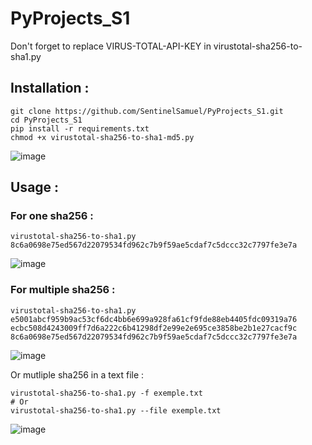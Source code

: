 # PyProjects_S1

Don't forget to replace VIRUS-TOTAL-API-KEY in virustotal-sha256-to-sha1.py

## Installation : 
```
git clone https://github.com/SentinelSamuel/PyProjects_S1.git
cd PyProjects_S1
pip install -r requirements.txt
chmod +x virustotal-sha256-to-sha1-md5.py
```
![image](https://user-images.githubusercontent.com/114468569/226680799-6ab03abb-6c04-451d-b452-c9761210d6ea.png)

## Usage : 
### For one sha256 : 
```
virustotal-sha256-to-sha1.py 8c6a0698e75ed567d22079534fd962c7b9f59ae5cdaf7c5dccc32c7797fe3e7a
```
![image](https://user-images.githubusercontent.com/114468569/226356799-90b31083-6a6f-40fe-a215-fa4762a877b8.png)

### For multiple sha256 : 
```
virustotal-sha256-to-sha1.py e5001abcf959b9ac53cf6dc4bb6e699a928fa61cf9fde88eb4405fdc09319a76 ecbc508d4243009ff7d6a222c6b41298df2e99e2e695ce3858be2b1e27cacf9c 8c6a0698e75ed567d22079534fd962c7b9f59ae5cdaf7c5dccc32c7797fe3e7a
```
![image](https://user-images.githubusercontent.com/114468569/226567760-3c0cd28d-c258-43a6-b968-1def61b1f576.png)

Or mutliple sha256 in a text file : 
```
virustotal-sha256-to-sha1.py -f exemple.txt
# Or 
virustotal-sha256-to-sha1.py --file exemple.txt
```
![image](https://user-images.githubusercontent.com/114468569/226567548-dd192d3a-f34b-42ea-9450-1002f365aab4.png)
